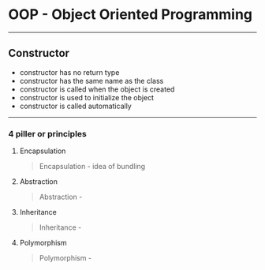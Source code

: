 # OOP - Object Oriented Programming
---
## Constructor  
+ constructor has no return type
+ constructor has the same name as the class
+ constructor is called when the object is created
+ constructor is used to initialize the object
+ constructor is called automatically
---
### 4 piller or principles
1. Encapsulation
    > Encapsulation - idea of bundling
2. Abstraction
    > Abstraction - 
3. Inheritance
    > Inheritance - 
4. Polymorphism
    > Polymorphism - 

